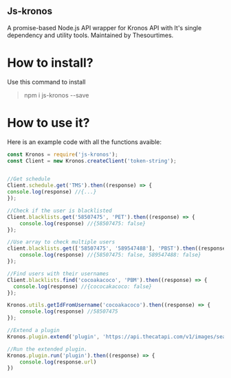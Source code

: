 ## Js-kronos

A promise-based Node.js API wrapper for Kronos API with It's single dependency and utility tools.
Maintained by Thesourtimes.


How to install?
====
Use this command to install

> npm i js-kronos --save


How to use it?
== 

Here is an example code with all the functions avaible:
```javascript
const Kronos = require('js-kronos');
const Client = new Kronos.createClient('token-string');


//Get schedule
Client.schedule.get('TMS').then((response) => {
console.log(response) //{...}
});

//Check if the user is blacklisted
Client.blacklists.get('58507475', 'PET').then((response) => {
    console.log(response) //{58507475: false}
});

//Use array to check multiple users
client.blacklists.get(['58507475', '589547488'], 'PBST').then((response) => {
    console.log(response) //{58507475: false, 589547488: false}
});

//Find users with their usernames
Client.blacklists.find('cocoakacoco', 'PBM').then((response) => {
  console.log(response) //{cococakacoco: false}
});

Kronos.utils.getIdFromUsername('cocoakacoco').then((response) => {
    console.log(response) //58507475
});

//Extend a plugin
Kronos.plugin.extend('plugin', 'https://api.thecatapi.com/v1/images/search', {here: 'is the optional headers'})

//Run the extended plugin.
Kronos.plugin.run('plugin').then((response) => {
    console.log(response.url)
})
```